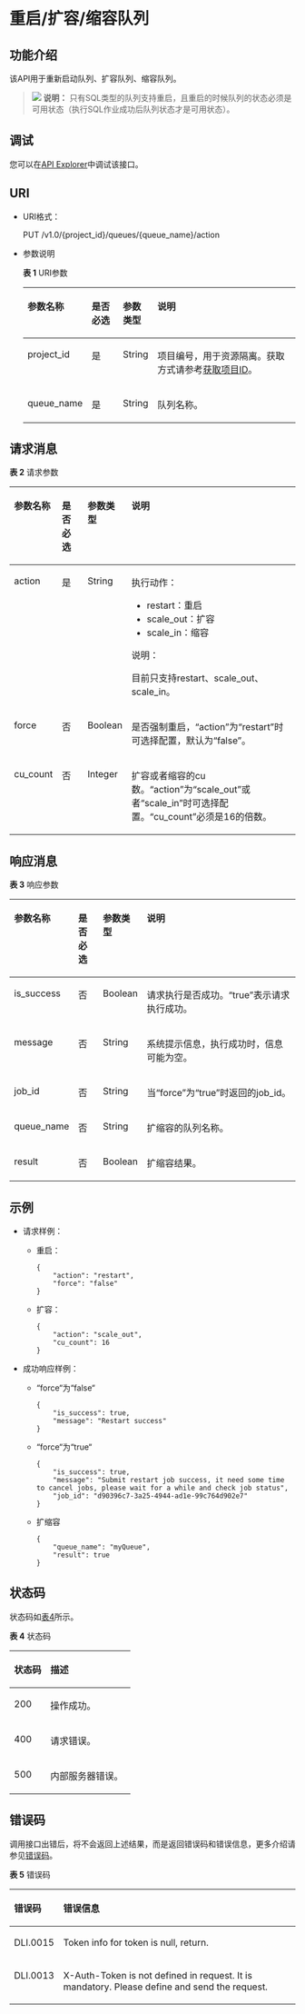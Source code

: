 # 重启/扩容/缩容队列<a name="dli_02_0249"></a>

## 功能介绍<a name="section18998185384911"></a>

该API用于重新启动队列、扩容队列、缩容队列。

>![](public_sys-resources/icon-note.gif) **说明：** 
>只有SQL类型的队列支持重启，且重启的时候队列的状态必须是可用状态（执行SQL作业成功后队列状态才是可用状态）。

## 调试<a name="section556523314214"></a>

您可以在[API Explorer](https://apiexplorer.developer.huaweicloud.com/apiexplorer/doc?product=DLI&api=RunQueueAction)中调试该接口。

## URI<a name="s9e1b8ec5b57c422a942b19835da7d66e"></a>

-   URI格式：

    PUT  /v1.0/\{project\_id\}/queues/\{queue\_name\}/action

-   参数说明

    **表 1**  URI参数

    <a name="zh-cn_topic_0069077803_table60779388"></a>
    <table><thead align="left"><tr id="zh-cn_topic_0069077803_row61411666"><th class="cellrowborder" valign="top" width="16.48%" id="mcps1.2.5.1.1"><p id="a420a62a594f9410eaea229ffc8037a61"><a name="a420a62a594f9410eaea229ffc8037a61"></a><a name="a420a62a594f9410eaea229ffc8037a61"></a>参数名称</p>
    </th>
    <th class="cellrowborder" valign="top" width="12.24%" id="mcps1.2.5.1.2"><p id="zh-cn_topic_0069077803_p873025824211"><a name="zh-cn_topic_0069077803_p873025824211"></a><a name="zh-cn_topic_0069077803_p873025824211"></a>是否必选</p>
    </th>
    <th class="cellrowborder" valign="top" width="12%" id="mcps1.2.5.1.3"><p id="p75909534114"><a name="p75909534114"></a><a name="p75909534114"></a>参数类型</p>
    </th>
    <th class="cellrowborder" valign="top" width="59.28%" id="mcps1.2.5.1.4"><p id="a692d3cd97b464aed90ba6d841900a4a5"><a name="a692d3cd97b464aed90ba6d841900a4a5"></a><a name="a692d3cd97b464aed90ba6d841900a4a5"></a>说明</p>
    </th>
    </tr>
    </thead>
    <tbody><tr id="zh-cn_topic_0069077803_row48589216"><td class="cellrowborder" valign="top" width="16.48%" headers="mcps1.2.5.1.1 "><p id="zh-cn_topic_0069077803_p43412436"><a name="zh-cn_topic_0069077803_p43412436"></a><a name="zh-cn_topic_0069077803_p43412436"></a>project_id</p>
    </td>
    <td class="cellrowborder" valign="top" width="12.24%" headers="mcps1.2.5.1.2 "><p id="zh-cn_topic_0069077803_p26746391"><a name="zh-cn_topic_0069077803_p26746391"></a><a name="zh-cn_topic_0069077803_p26746391"></a>是</p>
    </td>
    <td class="cellrowborder" valign="top" width="12%" headers="mcps1.2.5.1.3 "><p id="p8590953181112"><a name="p8590953181112"></a><a name="p8590953181112"></a>String</p>
    </td>
    <td class="cellrowborder" valign="top" width="59.28%" headers="mcps1.2.5.1.4 "><p id="p1310472724012"><a name="p1310472724012"></a><a name="p1310472724012"></a>项目编号，用于资源隔离。获取方式请参考<a href="获取项目ID.md">获取项目ID</a>。</p>
    </td>
    </tr>
    <tr id="row1691519137166"><td class="cellrowborder" valign="top" width="16.48%" headers="mcps1.2.5.1.1 "><p id="p58451326141618"><a name="p58451326141618"></a><a name="p58451326141618"></a>queue_name</p>
    </td>
    <td class="cellrowborder" valign="top" width="12.24%" headers="mcps1.2.5.1.2 "><p id="p138451726171613"><a name="p138451726171613"></a><a name="p138451726171613"></a>是</p>
    </td>
    <td class="cellrowborder" valign="top" width="12%" headers="mcps1.2.5.1.3 "><p id="p14590185371115"><a name="p14590185371115"></a><a name="p14590185371115"></a>String</p>
    </td>
    <td class="cellrowborder" valign="top" width="59.28%" headers="mcps1.2.5.1.4 "><p id="p10845102621613"><a name="p10845102621613"></a><a name="p10845102621613"></a>队列名称。</p>
    </td>
    </tr>
    </tbody>
    </table>


## 请求消息<a name="section20458182103"></a>

**表 2**  请求参数

<a name="zh-cn_topic_0069078607_zh-cn_topic_0069077926_table52036772"></a>
<table><thead align="left"><tr id="zh-cn_topic_0069078607_zh-cn_topic_0069077926_row6711263"><th class="cellrowborder" valign="top" width="10.549999999999999%" id="mcps1.2.5.1.1"><p id="zh-cn_topic_0069078607_zh-cn_topic_0069077926_p1641446825"><a name="zh-cn_topic_0069078607_zh-cn_topic_0069077926_p1641446825"></a><a name="zh-cn_topic_0069078607_zh-cn_topic_0069077926_p1641446825"></a>参数名称</p>
</th>
<th class="cellrowborder" valign="top" width="10.37%" id="mcps1.2.5.1.2"><p id="zh-cn_topic_0069078607_zh-cn_topic_0069077926_p20413469220"><a name="zh-cn_topic_0069078607_zh-cn_topic_0069077926_p20413469220"></a><a name="zh-cn_topic_0069078607_zh-cn_topic_0069077926_p20413469220"></a>是否必选</p>
</th>
<th class="cellrowborder" valign="top" width="12.559999999999999%" id="mcps1.2.5.1.3"><p id="zh-cn_topic_0069078607_zh-cn_topic_0069077926_p124174619213"><a name="zh-cn_topic_0069078607_zh-cn_topic_0069077926_p124174619213"></a><a name="zh-cn_topic_0069078607_zh-cn_topic_0069077926_p124174619213"></a>参数类型</p>
</th>
<th class="cellrowborder" valign="top" width="66.52%" id="mcps1.2.5.1.4"><p id="zh-cn_topic_0069078607_zh-cn_topic_0069077926_p0413461523"><a name="zh-cn_topic_0069078607_zh-cn_topic_0069077926_p0413461523"></a><a name="zh-cn_topic_0069078607_zh-cn_topic_0069077926_p0413461523"></a>说明</p>
</th>
</tr>
</thead>
<tbody><tr id="row2860739104812"><td class="cellrowborder" valign="top" width="10.549999999999999%" headers="mcps1.2.5.1.1 "><p id="p36281056131618"><a name="p36281056131618"></a><a name="p36281056131618"></a>action</p>
</td>
<td class="cellrowborder" valign="top" width="10.37%" headers="mcps1.2.5.1.2 "><p id="p19628105671611"><a name="p19628105671611"></a><a name="p19628105671611"></a>是</p>
</td>
<td class="cellrowborder" valign="top" width="12.559999999999999%" headers="mcps1.2.5.1.3 "><p id="p6628156161611"><a name="p6628156161611"></a><a name="p6628156161611"></a>String</p>
</td>
<td class="cellrowborder" valign="top" width="66.52%" headers="mcps1.2.5.1.4 "><p id="p7201154802220"><a name="p7201154802220"></a><a name="p7201154802220"></a>执行动作：</p>
<a name="ul167651250182212"></a><a name="ul167651250182212"></a><ul id="ul167651250182212"><li>restart：重启</li><li>scale_out：扩容</li><li>scale_in：缩容</li></ul>
<div class="note" id="note39931826111711"><a name="note39931826111711"></a><a name="note39931826111711"></a><span class="notetitle"> 说明： </span><div class="notebody"><p id="p95172714179"><a name="p95172714179"></a><a name="p95172714179"></a>目前只支持restart、scale_out、scale_in。</p>
</div></div>
</td>
</tr>
<tr id="row873284217167"><td class="cellrowborder" valign="top" width="10.549999999999999%" headers="mcps1.2.5.1.1 "><p id="p06281056171618"><a name="p06281056171618"></a><a name="p06281056171618"></a>force</p>
</td>
<td class="cellrowborder" valign="top" width="10.37%" headers="mcps1.2.5.1.2 "><p id="p062810569162"><a name="p062810569162"></a><a name="p062810569162"></a>否</p>
</td>
<td class="cellrowborder" valign="top" width="12.559999999999999%" headers="mcps1.2.5.1.3 "><p id="p462925691620"><a name="p462925691620"></a><a name="p462925691620"></a>Boolean</p>
</td>
<td class="cellrowborder" valign="top" width="66.52%" headers="mcps1.2.5.1.4 "><p id="p262925610162"><a name="p262925610162"></a><a name="p262925610162"></a>是否强制重启，<span class="parmname" id="parmname688784418174"><a name="parmname688784418174"></a><a name="parmname688784418174"></a>“action”</span>为<span class="parmvalue" id="parmvalue14686157121712"><a name="parmvalue14686157121712"></a><a name="parmvalue14686157121712"></a>“restart”</span>时可选择配置，默认为<span class="parmvalue" id="parmvalue1838614231815"><a name="parmvalue1838614231815"></a><a name="parmvalue1838614231815"></a>“false”</span>。</p>
</td>
</tr>
<tr id="row15104543297"><td class="cellrowborder" valign="top" width="10.549999999999999%" headers="mcps1.2.5.1.1 "><p id="p131061343591"><a name="p131061343591"></a><a name="p131061343591"></a>cu_count</p>
</td>
<td class="cellrowborder" valign="top" width="10.37%" headers="mcps1.2.5.1.2 "><p id="p111061435919"><a name="p111061435919"></a><a name="p111061435919"></a>否</p>
</td>
<td class="cellrowborder" valign="top" width="12.559999999999999%" headers="mcps1.2.5.1.3 "><p id="p71064433915"><a name="p71064433915"></a><a name="p71064433915"></a>Integer</p>
</td>
<td class="cellrowborder" valign="top" width="66.52%" headers="mcps1.2.5.1.4 "><p id="p51061943796"><a name="p51061943796"></a><a name="p51061943796"></a>扩容或者缩容的cu数。<span class="parmname" id="parmname20867163701114"><a name="parmname20867163701114"></a><a name="parmname20867163701114"></a>“action”</span>为<span class="parmvalue" id="parmvalue188671537201111"><a name="parmvalue188671537201111"></a><a name="parmvalue188671537201111"></a>“scale_out”</span>或者<span class="parmvalue" id="parmvalue2406195718115"><a name="parmvalue2406195718115"></a><a name="parmvalue2406195718115"></a>“scale_in”</span>时可选择配置。<span class="parmname" id="parmname1737020227524"><a name="parmname1737020227524"></a><a name="parmname1737020227524"></a>“cu_count”</span>必须是16的倍数。</p>
</td>
</tr>
</tbody>
</table>

## 响应消息<a name="sd1ecb66580054b2ea403be8b2272a2c7"></a>

**表 3**  响应参数

<a name="zh-cn_topic_0069077927_table56638444"></a>
<table><thead align="left"><tr id="zh-cn_topic_0069077927_row48911609"><th class="cellrowborder" valign="top" width="19.79%" id="mcps1.2.5.1.1"><p id="ae076f6b3f1bf463b9cc087fc566253d5"><a name="ae076f6b3f1bf463b9cc087fc566253d5"></a><a name="ae076f6b3f1bf463b9cc087fc566253d5"></a>参数名称</p>
</th>
<th class="cellrowborder" valign="top" width="9.43%" id="mcps1.2.5.1.2"><p id="p12583123083811"><a name="p12583123083811"></a><a name="p12583123083811"></a>是否必选</p>
</th>
<th class="cellrowborder" valign="top" width="9.9%" id="mcps1.2.5.1.3"><p id="a59685f4525af4d82a623288ff8ccb0f4"><a name="a59685f4525af4d82a623288ff8ccb0f4"></a><a name="a59685f4525af4d82a623288ff8ccb0f4"></a>参数类型</p>
</th>
<th class="cellrowborder" valign="top" width="60.88%" id="mcps1.2.5.1.4"><p id="zh-cn_topic_0069077927_p632718127368"><a name="zh-cn_topic_0069077927_p632718127368"></a><a name="zh-cn_topic_0069077927_p632718127368"></a>说明</p>
</th>
</tr>
</thead>
<tbody><tr id="zh-cn_topic_0069077927_row27919264"><td class="cellrowborder" valign="top" width="19.79%" headers="mcps1.2.5.1.1 "><p id="zh-cn_topic_0069077927_p46867877"><a name="zh-cn_topic_0069077927_p46867877"></a><a name="zh-cn_topic_0069077927_p46867877"></a>is_success</p>
</td>
<td class="cellrowborder" valign="top" width="9.43%" headers="mcps1.2.5.1.2 "><p id="p9584230133817"><a name="p9584230133817"></a><a name="p9584230133817"></a>否</p>
</td>
<td class="cellrowborder" valign="top" width="9.9%" headers="mcps1.2.5.1.3 "><p id="zh-cn_topic_0069077927_p7327597"><a name="zh-cn_topic_0069077927_p7327597"></a><a name="zh-cn_topic_0069077927_p7327597"></a>Boolean</p>
</td>
<td class="cellrowborder" valign="top" width="60.88%" headers="mcps1.2.5.1.4 "><p id="zh-cn_topic_0069077927_p56664447"><a name="zh-cn_topic_0069077927_p56664447"></a><a name="zh-cn_topic_0069077927_p56664447"></a>请求执行是否成功。<span class="parmvalue" id="parmvalue15544115155755"><a name="parmvalue15544115155755"></a><a name="parmvalue15544115155755"></a>“true”</span>表示请求执行成功。</p>
</td>
</tr>
<tr id="zh-cn_topic_0069077927_row40217981"><td class="cellrowborder" valign="top" width="19.79%" headers="mcps1.2.5.1.1 "><p id="zh-cn_topic_0069077927_p36431005"><a name="zh-cn_topic_0069077927_p36431005"></a><a name="zh-cn_topic_0069077927_p36431005"></a>message</p>
</td>
<td class="cellrowborder" valign="top" width="9.43%" headers="mcps1.2.5.1.2 "><p id="p95842301382"><a name="p95842301382"></a><a name="p95842301382"></a>否</p>
</td>
<td class="cellrowborder" valign="top" width="9.9%" headers="mcps1.2.5.1.3 "><p id="zh-cn_topic_0069077927_p49163111"><a name="zh-cn_topic_0069077927_p49163111"></a><a name="zh-cn_topic_0069077927_p49163111"></a>String</p>
</td>
<td class="cellrowborder" valign="top" width="60.88%" headers="mcps1.2.5.1.4 "><p id="a4fa277540d3e42e48cec2027a36ca6bc"><a name="a4fa277540d3e42e48cec2027a36ca6bc"></a><a name="a4fa277540d3e42e48cec2027a36ca6bc"></a>系统提示信息，执行成功时，信息可能为空。</p>
</td>
</tr>
<tr id="row4147126131817"><td class="cellrowborder" valign="top" width="19.79%" headers="mcps1.2.5.1.1 "><p id="p11171726151815"><a name="p11171726151815"></a><a name="p11171726151815"></a>job_id</p>
</td>
<td class="cellrowborder" valign="top" width="9.43%" headers="mcps1.2.5.1.2 "><p id="p121189262182"><a name="p121189262182"></a><a name="p121189262182"></a>否</p>
</td>
<td class="cellrowborder" valign="top" width="9.9%" headers="mcps1.2.5.1.3 "><p id="p8118926131812"><a name="p8118926131812"></a><a name="p8118926131812"></a>String</p>
</td>
<td class="cellrowborder" valign="top" width="60.88%" headers="mcps1.2.5.1.4 "><p id="p91189263185"><a name="p91189263185"></a><a name="p91189263185"></a>当<span class="parmname" id="parmname1676711321181"><a name="parmname1676711321181"></a><a name="parmname1676711321181"></a>“force”</span>为<span class="parmvalue" id="parmvalue849413612184"><a name="parmvalue849413612184"></a><a name="parmvalue849413612184"></a>“true”</span>时返回的job_id。</p>
</td>
</tr>
<tr id="row1356812420129"><td class="cellrowborder" valign="top" width="19.79%" headers="mcps1.2.5.1.1 "><p id="p10569114220124"><a name="p10569114220124"></a><a name="p10569114220124"></a>queue_name</p>
</td>
<td class="cellrowborder" valign="top" width="9.43%" headers="mcps1.2.5.1.2 "><p id="p15691942131215"><a name="p15691942131215"></a><a name="p15691942131215"></a>否</p>
</td>
<td class="cellrowborder" valign="top" width="9.9%" headers="mcps1.2.5.1.3 "><p id="p13569134217129"><a name="p13569134217129"></a><a name="p13569134217129"></a>String</p>
</td>
<td class="cellrowborder" valign="top" width="60.88%" headers="mcps1.2.5.1.4 "><p id="p16569742181211"><a name="p16569742181211"></a><a name="p16569742181211"></a>扩缩容的队列名称。</p>
</td>
</tr>
<tr id="row43401748181215"><td class="cellrowborder" valign="top" width="19.79%" headers="mcps1.2.5.1.1 "><p id="p434044881212"><a name="p434044881212"></a><a name="p434044881212"></a>result</p>
</td>
<td class="cellrowborder" valign="top" width="9.43%" headers="mcps1.2.5.1.2 "><p id="p1534024841219"><a name="p1534024841219"></a><a name="p1534024841219"></a>否</p>
</td>
<td class="cellrowborder" valign="top" width="9.9%" headers="mcps1.2.5.1.3 "><p id="p434164811213"><a name="p434164811213"></a><a name="p434164811213"></a>Boolean</p>
</td>
<td class="cellrowborder" valign="top" width="60.88%" headers="mcps1.2.5.1.4 "><p id="p1834164814129"><a name="p1834164814129"></a><a name="p1834164814129"></a>扩缩容结果。</p>
</td>
</tr>
</tbody>
</table>

## 示例<a name="section17446171164041"></a>

-   请求样例：
    -   重启：

        ```
        {
            "action": "restart",
            "force": "false"
        }
        ```

    -   扩容：

        ```
        {
            "action": "scale_out",
            "cu_count": 16
        }
        ```


-   成功响应样例：
    -   “force“为“false“

        ```
        {
            "is_success": true,
            "message": "Restart success"
        }
        ```

    -   “force“为“true“

        ```
        {
            "is_success": true,
            "message": "Submit restart job success, it need some time to cancel jobs, please wait for a while and check job status",
            "job_id": "d90396c7-3a25-4944-ad1e-99c764d902e7"
        }
        ```

    -   扩缩容

        ```
        {
            "queue_name": "myQueue",
            "result": true
        }
        ```



## 状态码<a name="sf39cfd445ad24e9e82754fcb0027179d"></a>

状态码如[表4](#tb12870f1c5f24b27abd55ca24264af36)所示。

**表 4**  状态码

<a name="tb12870f1c5f24b27abd55ca24264af36"></a>
<table><thead align="left"><tr id="r8d54231f95b14c01a5e55e95f3b2e838"><th class="cellrowborder" valign="top" width="30%" id="mcps1.2.3.1.1"><p id="ab49d21f312644072a331f43e92baf853"><a name="ab49d21f312644072a331f43e92baf853"></a><a name="ab49d21f312644072a331f43e92baf853"></a>状态码</p>
</th>
<th class="cellrowborder" valign="top" width="70%" id="mcps1.2.3.1.2"><p id="aea1d3bd107bb4c499da79a88832d256c"><a name="aea1d3bd107bb4c499da79a88832d256c"></a><a name="aea1d3bd107bb4c499da79a88832d256c"></a>描述</p>
</th>
</tr>
</thead>
<tbody><tr id="r211ad4eb571d4d938e5579998723174e"><td class="cellrowborder" valign="top" width="30%" headers="mcps1.2.3.1.1 "><p id="a3153e07b3a9749adba92599fe6628fbf"><a name="a3153e07b3a9749adba92599fe6628fbf"></a><a name="a3153e07b3a9749adba92599fe6628fbf"></a>200</p>
</td>
<td class="cellrowborder" valign="top" width="70%" headers="mcps1.2.3.1.2 "><p id="p104431642124811"><a name="p104431642124811"></a><a name="p104431642124811"></a>操作成功。</p>
</td>
</tr>
<tr id="row44937531727"><td class="cellrowborder" valign="top" width="30%" headers="mcps1.2.3.1.1 "><p id="p184941532219"><a name="p184941532219"></a><a name="p184941532219"></a>400</p>
</td>
<td class="cellrowborder" valign="top" width="70%" headers="mcps1.2.3.1.2 "><p id="p2049413539219"><a name="p2049413539219"></a><a name="p2049413539219"></a>请求错误。</p>
</td>
</tr>
<tr id="row65331212142411"><td class="cellrowborder" valign="top" width="30%" headers="mcps1.2.3.1.1 "><p id="p5537171216249"><a name="p5537171216249"></a><a name="p5537171216249"></a>500</p>
</td>
<td class="cellrowborder" valign="top" width="70%" headers="mcps1.2.3.1.2 "><p id="p953813124249"><a name="p953813124249"></a><a name="p953813124249"></a>内部服务器错误。</p>
</td>
</tr>
</tbody>
</table>

## 错误码<a name="section13596141025715"></a>

调用接口出错后，将不会返回上述结果，而是返回错误码和错误信息，更多介绍请参见[错误码](错误码.md)。

**表 5**  错误码

<a name="table847819307387"></a>
<table><thead align="left"><tr id="row2479163016383"><th class="cellrowborder" valign="top" width="14.78%" id="mcps1.2.3.1.1"><p id="p114796309389"><a name="p114796309389"></a><a name="p114796309389"></a>错误码</p>
</th>
<th class="cellrowborder" valign="top" width="85.22%" id="mcps1.2.3.1.2"><p id="p1647973053817"><a name="p1647973053817"></a><a name="p1647973053817"></a>错误信息</p>
</th>
</tr>
</thead>
<tbody><tr id="row1047920308387"><td class="cellrowborder" valign="top" width="14.78%" headers="mcps1.2.3.1.1 "><p id="p598615916423"><a name="p598615916423"></a><a name="p598615916423"></a>DLI.0015</p>
</td>
<td class="cellrowborder" valign="top" width="85.22%" headers="mcps1.2.3.1.2 "><p id="p0869205415158"><a name="p0869205415158"></a><a name="p0869205415158"></a>Token info for token is null, return.</p>
</td>
</tr>
<tr id="row18193104612183"><td class="cellrowborder" valign="top" width="14.78%" headers="mcps1.2.3.1.1 "><p id="p31954460182"><a name="p31954460182"></a><a name="p31954460182"></a>DLI.0013</p>
</td>
<td class="cellrowborder" valign="top" width="85.22%" headers="mcps1.2.3.1.2 "><p id="p1593814161919"><a name="p1593814161919"></a><a name="p1593814161919"></a>X-Auth-Token is not defined in request. It is mandatory. Please define and send the request.</p>
</td>
</tr>
</tbody>
</table>

